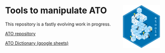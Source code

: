 # Tools to manipulate ATO <img src="man/figures/atools_logo_150.png" align="right" width="120" />

This repository is a fastly evolving work in progress.

[ATO repository](https://github.com/trackyverse/ATO)

[ATO Dictionary (google sheets)](https://docs.google.com/spreadsheets/d/1YKL4qaIcM70KUY9LssGDrd0aKtEecHlCv1XotF2EJfY/edit?usp=sharing)
